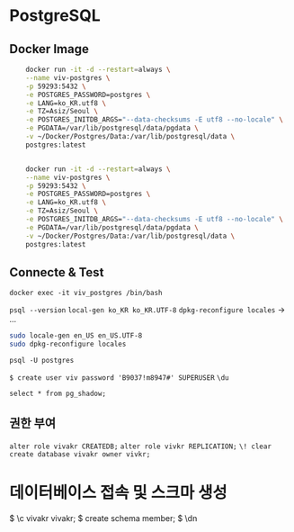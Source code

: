 # PostgreSQL

## Docker Image

```bash
    docker run -it -d --restart=always \
    --name viv-postgres \
    -p 59293:5432 \
    -e POSTGRES_PASSWORD=postgres \
    -e LANG=ko_KR.utf8 \
    -e TZ=Asiz/Seoul \
    -e POSTGRES_INITDB_ARGS="--data-checksums -E utf8 --no-locale" \
    -e PGDATA=/var/lib/postgresql/data/pgdata \
    -v ~/Docker/Postgres/Data:/var/lib/postgresql/data \
    postgres:latest


    docker run -it -d --restart=always \
    --name viv-postgres \
    -p 59293:5432 \
    -e POSTGRES_PASSWORD=postgres \
    -e LANG=ko_KR.utf8 \
    -e TZ=Asiz/Seoul \
    -e POSTGRES_INITDB_ARGS="--data-checksums -E utf8 --no-locale" \
    -e PGDATA=/var/lib/postgresql/data/pgdata \
    -v ~/Docker/Postgres/Data:/var/lib/postgresql/data \
    postgres:latest
```

## Connecte & Test

`docker exec -it viv_postgres /bin/bash`

`psql --version`
`local-gen ko_KR ko_KR.UTF-8`
`dpkg-reconfigure locales` -> ...

```bash
sudo locale-gen en_US en_US.UTF-8
sudo dpkg-reconfigure locales
```

`psql -U postgres`

`$ create user viv password 'B9037!m8947#' SUPERUSER`
`\du`

`select * from pg_shadow;`

## 권한 부여

`alter role vivakr CREATEDB;`
`alter role vivkr REPLICATION;`
`\! clear`
`create database vivakr owner vivkr;`

# 데이터베이스 접속 및 스크마 생성

$ \c vivakr vivakr;
$ create schema member;
$ \dn
